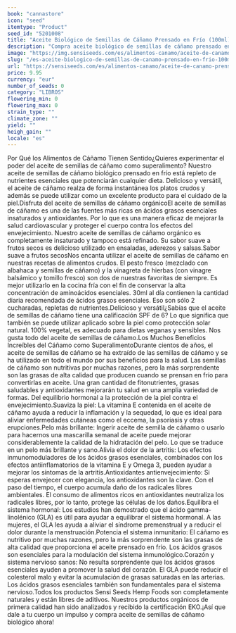 ```yaml
---
book: "cannastore"
icon: "seed"
itemtype: "Product"
seed_id: "5201008"
title: "Aceite Biológico de Semillas de Cáñamo Prensado en Frío (100ml)"
description: "Compra aceite biológico de semillas de cáñamo prensado en frío de Sensi Seeds Hemp Foods. De 1ª calidad, orgánico y delicioso. Pide 100 ml con entrega rápida"
image: "https://img.sensiseeds.com/es/alimentos-canamo/aceite-de-canamo-prensado-en-frio-100ml-image.png"
slug: "/es-aceite-biologico-de-semillas-de-canamo-prensado-en-frio-100ml"
url: "https://sensiseeds.com/es/alimentos-canamo/aceite-de-canamo-prensado-en-frio-100ml?a_aid=cannastore"
price: 9.95
currency: "eur"
number_of_seeds: 0
category: "LIBROS"
flowering_min: 0
flowering_max: 0
strain_type: ""
climate_zone: ""
yield: ""
heigh_gain: ""
locale: "es"
---
```

Por Qué los Alimentos de Cáñamo Tienen Sentido¿Quieres experimentar el poder del aceite de semillas de cáñamo como superalimento? Nuestro aceite de semillas de cáñamo biológico prensado en frío está repleto de nutrientes esenciales que potenciarán cualquier dieta. Delicioso y versátil, el aceite de cáñamo realza de forma instantánea los platos crudos y además se puede utilizar como un excelente producto para el cuidado de la piel.Disfruta del aceite de semillas de cáñamo orgánicoEl aceite de semillas de cáñamo es una de las fuentes más ricas en ácidos grasos esenciales insaturados y antioxidantes. Por lo que es una manera eficaz de mejorar la salud cardiovascular y proteger el cuerpo contra los efectos del envejecimiento. Nuestro aceite de semillas de cáñamo orgánico es completamente insaturado y tampoco está refinado. Su sabor suave a frutos secos es delicioso utilizado en ensaladas, aderezos y salsas.Sabor suave a frutos secosNos encanta utilizar el aceite de semillas de cáñamo en nuestras recetas de alimentos crudos. El pesto fresco (mezclado con albahaca y semillas de cáñamo) y la vinagreta de hierbas (con vinagre balsámico y tomillo fresco) son dos de nuestras favoritas de siempre. Es mejor utilizarlo en la cocina fría con el fin de conservar la alta concentración de aminoácidos esenciales. 30ml al día contienen la cantidad diaria recomendada de ácidos grasos esenciales. Eso son sólo 2 cucharadas, repletas de nutrientes.Delicioso y versátil¿Sabías que el aceite de semillas de cáñamo tiene una calificación SPF de 6? Lo que significa que también se puede utilizar aplicado sobre la piel como protección solar natural. 100% vegetal, es adecuado para dietas veganas y sensibles. Nos gusta todo del aceite de semillas de cáñamo.Los Muchos Beneficios Increíbles del Cáñamo como SuperalimentoDurante cientos de años, el aceite de semillas de cáñamo se ha extraído de las semillas de cáñamo y se ha utilizado en todo el mundo por sus beneficios para la salud. Las semillas de cáñamo son nutritivas por muchas razones, pero la más sorprendente son las grasas de alta calidad que producen cuando se prensan en frío para convertirlas en aceite. Una gran cantidad de fitonutrientes, grasas saludables y antioxidantes mejorarán tu salud en una amplia variedad de formas. Del equilibrio hormonal a la protección de la piel contra el envejecimiento.Suaviza la piel: La vitamina E contenida en el aceite de cáñamo ayuda a reducir la inflamación y la sequedad, lo que es ideal para aliviar enfermedades cutáneas como el eccema, la psoriasis y otras erupciones.Pelo más brillante: Ingerir aceite de semilla de cáñamo o usarlo para hacernos una mascarilla semanal de aceite puede mejorar considerablemente la calidad de la hidratación del pelo. Lo que se traduce en un pelo más brillante y sano.Alivia el dolor de la artritis: Los efectos inmunomoduladores de los ácidos grasos esenciales, combinados con los efectos antiinflamatorios de la vitamina E y Omega 3, pueden ayudar a mejorar los síntomas de la artritis.Antioxidantes antienvejecimiento: Si esperas envejecer con elegancia, los antioxidantes son la clave. Con el paso del tiempo, el cuerpo acumula daño de los radicales libres ambientales. El consumo de alimentos ricos en antioxidantes neutraliza los radicales libres, por lo tanto, protege las células de los daños.Equilibra el sistema hormonal: Los estudios han demostrado que el ácido gamma-linolénico (GLA) es útil para ayudar a equilibrar el sistema hormonal. A las mujeres, el GLA les ayuda a aliviar el síndrome premenstrual y a reducir el dolor durante la menstruación.Potencia el sistema inmunitario: El cáñamo es nutritivo por muchas razones, pero la más sorprendente son las grasas de alta calidad que proporciona el aceite prensado en frío. Los ácidos grasos son esenciales para la modulación del sistema inmunológico.Corazón y sistema nervioso sanos: No resulta sorprendente que los ácidos grasos esenciales ayuden a promover la salud del corazón. El GLA puede reducir el colesterol malo y evitar la acumulación de grasas saturadas en las arterias. Los ácidos grasos esenciales también son fundamentales para el sistema nervioso.Todos los productos Sensi Seeds Hemp Foods son completamente naturales y están libres de aditivos. Nuestros productos orgánicos de primera calidad han sido analizados y recibido la certificación EKO.¡Así que dale a tu cuerpo un impulso y compra aceite de semillas de cáñamo biológico ahora!

